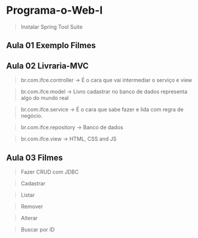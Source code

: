# Programa-o-Web-I

> Instalar Spring Tool Suite

## Aula 01 Exemplo Filmes

## Aula 02 Livraria-MVC

> br.com.ifce.controller -> É o cara que vai intermediar o serviço e view

> br.com.ifce.model -> Livro cadastrar no banco de dados representa algo do mundo real

> br.com.ifce.service -> É o cara que sabe fazer e lida com regra de negócio.

> br.com.ifce.repository -> Banco de dados

> br.com.ifce.view -> HTML, CSS and JS

## Aula 03 Filmes

> Fazer CRUD com JDBC

> Cadastrar

> Listar

> Remover

> Alterar

> Buscar por ID



